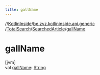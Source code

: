 ```yaml
---
title: gallName
---
```

//[KotlinInside](../../../../index.html)/[be.zvz.kotlininside.api.generic](../../index.html)
/[TotalSearch](../index.html)/[SearchedArticle](index.html)/[gallName](gall-name.html)

# gallName

[jvm]\
val [gallName](gall-name.html): [String](https://kotlinlang.org/api/latest/jvm/stdlib/kotlin/-string/index.html)




